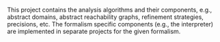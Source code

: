 This project contains the analysis algorithms and their components, e.g., abstract domains, abstract reachability graphs, refinement strategies, precisions, etc. The formalism specific components (e.g., the interpreter) are implemented in separate projects for the given formalism.